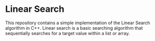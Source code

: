 # Linear Search

This repository contains a simple implementation of the Linear Search algorithm in C++. 
Linear search is a basic searching algorithm that sequentially searches for a target value within a list or array.
